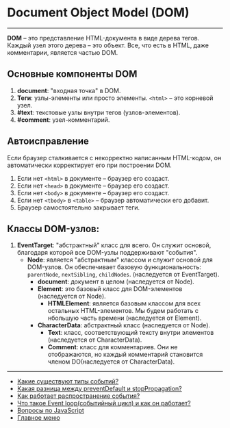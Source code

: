 # Document Object Model (DOM)

---

**DOM** – это представление HTML-документа в виде дерева тегов. Каждый узел этого дерева – это объект. Все, что есть в HTML, даже комментарии, является частью DOM.

## Основные компоненты DOM

1. **document**: "входная точка" в DOM.
2. **Теги**: узлы-элементы или просто элементы. `<html>` – это корневой узел.
3. **#text**: текстовые узлы внутри тегов (узлов-элементов).
4. **#comment**: узел-комментарий.

## Автоисправление

Если браузер сталкивается с некорректно написанным HTML-кодом, он автоматически корректирует его при построении DOM.

1. Если нет `<html>` в документе – браузер его создаст.
2. Если нет `<head>` в документе – браузер его создаст.
3. Если нет `<body>` в документе – браузер его создаст.
4. Если нет `<tbody>` в `<table>` – браузер автоматически его добавит.
5. Браузер самостоятельно закрывает теги.

## Классы DOM-узлов:

1. **EventTarget**: "абстрактный" класс для всего. Он служит основой, благодаря которой все DOM-узлы поддерживают "события".
   - **Node**: является "абстрактным" классом и служит основой для DOM-узлов. Он обеспечивает базовую функциональность: `parentNode`, `nextSibling`, `childNodes`. (наследуется от EventTarget).
     - **document**: документ в целом (наследуется от Node).
     - **Element**: это базовый класс для DOM-элементов (наследуется от Node).
       - **HTMLElement**: является базовым классом для всех остальных HTML-элементов. Мы будем работать с нбольшую часть времени (наследуется от Element).
     - **CharacterData**: абстрактный класс (наследуется от Node).
       - **Text**: класс, соответствующий тексту внутри элементов (наследуется от CharacterData).
       - **Comment**: класс для комментариев. Они не отображаются, но каждый комментарий становится членом DO(наследуется от CharacterData).

---

- [Какие существуют типы событий?](../event/types.md)
- [Какая разница между preventDefault и stopPropagation?](../event/preventDefaultStopPropagation.md)
- [Как работает распространение события?](../event/propagation.md)
- [Что такое Event loop(cобытийный цикл) и как он работает?](../event/eventLoop.md)
- [Вопросы по JavaScript](../javaScript.md)
- [Главное меню](../../README.md)
